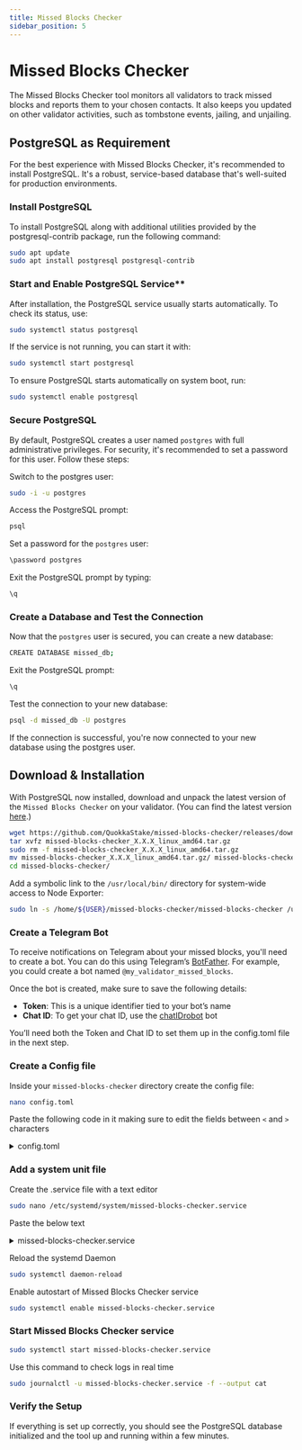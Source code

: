 ```yaml
---
title: Missed Blocks Checker
sidebar_position: 5
---
```


# Missed Blocks Checker

The Missed Blocks Checker tool monitors all validators to track missed blocks and reports them to your chosen contacts. It also keeps you updated on other validator activities, such as tombstone events, jailing, and unjailing.

## PostgreSQL as Requirement

For the best experience with Missed Blocks Checker, it's recommended to install PostgreSQL. It's a robust, service-based database that's well-suited for production environments.

### Install PostgreSQL

To install PostgreSQL along with additional utilities provided by the postgresql-contrib package, run the following command:

```bash
sudo apt update
sudo apt install postgresql postgresql-contrib
```

### Start and Enable PostgreSQL Service**

After installation, the PostgreSQL service usually starts automatically. To check its status, use:

```bash
sudo systemctl status postgresql
```

If the service is not running, you can start it with:

```bash
sudo systemctl start postgresql
```

To ensure PostgreSQL starts automatically on system boot, run:

```bash
sudo systemctl enable postgresql
```

### Secure PostgreSQL

By default, PostgreSQL creates a user named `postgres` with full administrative privileges. For security, it's recommended to set a password for this user. Follow these steps:

Switch to the postgres user:

```bash
sudo -i -u postgres
```

Access the PostgreSQL prompt:

```bash
psql
```

Set a password for the `postgres` user:

```bash
\password postgres
```

Exit the PostgreSQL prompt by typing:

```bash
\q
```

### Create a Database and Test the Connection

Now that the `postgres` user is secured, you can create a new database:

```bash
CREATE DATABASE missed_db;
```

Exit the PostgreSQL prompt:

```bash
\q
```

Test the connection to your new database:

```bash
psql -d missed_db -U postgres
```

If the connection is successful, you're now connected to your new database using the postgres user.


## Download & Installation

With PostgreSQL now installed, download and unpack the latest version of the `Missed Blocks Checker` on your validator. (You can find the latest version [here](https://github.com/QuokkaStake/missed-blocks-checker/releases).)

```bash
wget https://github.com/QuokkaStake/missed-blocks-checker/releases/download/vX.X.X/missed-blocks-checker_X.X.X_linux_amd64.tar.gz
tar xvfz missed-blocks-checker_X.X.X_linux_amd64.tar.gz
sudo rm -f missed-blocks-checker_X.X.X_linux_amd64.tar.gz
mv missed-blocks-checker_X.X.X_linux_amd64.tar.gz/ missed-blocks-checker/
cd missed-blocks-checker/
```

Add a symbolic link to the `/usr/local/bin/` directory for system-wide access to Node Exporter:

```bash
sudo ln -s /home/${USER}/missed-blocks-checker/missed-blocks-checker /usr/local/bin/
```

### Create a Telegram Bot

To receive notifications on Telegram about your missed blocks, you'll need to create a bot. You can do this using Telegram’s [BotFather](https://t.me/BotFather). For example, you could create a bot named `@my_validator_missed_blocks`.

Once the bot is created, make sure to save the following details:
-  **Token**: This is a unique identifier tied to your bot’s name
- **Chat ID**: To get your chat ID, use the [chatIDrobot](https://t.me/chatIDrobot) bot

You’ll need both the Token and Chat ID to set them up in the config.toml file in the next step.


### Create a Config file

Inside your `missed-blocks-checker` directory create the config file:

```bash
nano config.toml
```

Paste the following code in it making sure to edit the fields between `<` and `>` characters

<details>
<summary>config.toml</summary>
<p>

```bash title="/home/${USER}/missed-blocks-checker/config.toml"
# Log configuration
[log]
# Logging level. Set it to "debug" or even "trace" to see more logs, or "warn" or even "error"
# to reduce the logs amount. Defaults to "info".
level = "info"
# If set to true, the app with display logs in JSON, which is handy if you are using
# a logging solution like Loki or Elastic stack. Defaults to false.
json = false

# Database configuration
[database]
# Type of the database. Currently supported DB types are: postgres, sqlite.
type = "postgres"
# Where the database will be stored.
# If it's a PostgreSQL database, a connection string is expected (like postgres://user:password@host:port/database)
# If it's a SQLite database, a path to the file storing a database is expected.
path = "postgres://postgres:<your_password>.!@localhost:5432/missed_db"

# Prometheus metrics configuration
[metrics]
# Whether to enable metrics. If yes, a web server will be spawned at listen-addr,
# and you can query metrics by fetching "<listen-addr>/metrics", or set a Prometheus
# to scrape it. It's useful, and you can build alerts to see if anything is going wrong.
# Defaults to true
enabled = true
# Metrics webserver listen address. Defaults to ":9570".
listen-addr = ":9570"

# Chains configuration. You need at least 1 chain.
[[chains]]
# Chain codename, used in metrics.
name = "sentinel"
# Chain pretty name. Used in Telegram commands or other places. The app will use fallback
# to name if it's not provided.
pretty-name = "Sentinel"
# RPC endpoints. Need at least 1. Better to have many, so the app would work in case one is down.
rpc-endpoints = [
    "https://rpc-sentinel.busurnode.com:443",
    "https://rpc.sentineldao.com:443",
    "https://rpc.sentinel.quokkastake.io:443"
]
# Telegram reporter configuration. Needs token and chat. See README.md on how to set it up
telegram = { token = "<your_telegram_token>", chat = <your_chat_id> }
# Discord reporter configuration. Needs token, server ID (aka guild) and channel ID.
# See README.md on how to set it up.
discord = { token = "xxx", guild = "12345", channel = "54231" }
# Explorer configuration, to generate links to validators.
# Currently supported explorers are: Mintscan and Ping.pub, but you can use
# a custom link pattern to generate custom links.
# This chain configuration uses Mintscan, see below for Ping.pub and custom explorers.
# If it's omitted, no links will be generated and everything will be in plain text.
explorer = { ping-prefix = "sentinel", ping-host = "https://ping.pub" }
# How much blocks to store. This should be more than blocks window, as otherwise
# the app would never be able to generate reports as there's always not enough blocks
# to calculate missed blocks counter. Optimal would be to store at least 2x blocks
# of the blocks window. Defaults to 20000 (2x from 10k blocks window).
store-blocks = 20000
# Blocks window to calculate missed blocks counter against. Defaults to 10000.
blocks-window = 10000
# How much blocks a validator needs to sign in any specific window. Defaults to 0.05 (5%)
min-signed-per-window = 0.05
# Reporting thresholds.
# This is an array of percent thresholds for missed blocks groups.
# For example, if it's [0, 50, 100], there are 2 groups: from 0% to 50% and from 50% to 100%
# of missed blocks. An event is going to be sent once a validator's missed blocks count moves
# from one group to another.
# Should be an array of at least 2 values (2 values mean 1 group), the first value
# should be always 0 (as in 0%, the last value should always be 100 (as in 100%).
# Defaults to [0, 0.5, 1, 5, 10, 25, 50, 75, 90, 100]
thresholds = [0, 5, 10, 25, 50, 75, 100]
# An emoji that's going to appear in the message when a validator **enters** this group
# (for example, when a validator is missing blocks and its missed blocks counter moves from one group
# to another).
# This and emoji-end arrays' length should be equal to the amount of missed blocks group
# (so if you have 3 thresholds, you have 2 groups, so these arrays both should have 2 values).
# Defaults to ["🟡", "🟡", "🟡", "🟠", "🟠", "🟠", "🔴", "🔴", "🔴"]
emoji-start = ["🟡", "🟡", "🟠", "🟠", "🔴", "🔴"]
# An emoji that's going to appear in the message when a validator **leaves** this group
# (for example, when a validator is recovering and its missed blocks counter moves from one group
# to another).
# Defaults to ["🟢", "🟡", "🟡", "🟡", "🟡", "🟠", "🟠", "🟠", "🟠"]
emoji-end = ["🟢", "🟡", "🟡", "🟠", "🟠", "🟠"]
# Minimal interval between two snapshots to be reported.
# For example, if a snapshot was generated at block 10, and snapshot-interval is 5,
# then the next snapshot would be done on block 15 or later (if there were errors processing it/fetching datat).
# Defaults to 1, so every block.
snapshots-interval = 10
# Periodical intervals check params. You can omit this completely, or some fields inside and the default
# ones will be used.
[chains.intervals]
# Interval to fetch blocks missed in the local state from chain.
# Setting it to 0 would disable automatic blocks fetching, which is not desired.
# You can set it to something smaller if your websocket connection is lagging.
# Defaults to 30.
blocks = 30
# Interval to fetch slashing params from chain. Set to 0 to disable fetching slashing params from chain
# and use local blocks-window and min-signed-per-window.
# Defaults to 300.
slashing-params = 300
# Interval to fetch soft opt-out threshold from consumer chain.
# (e.g. how much of voting power should sign blocks).
# Set to 0 to disable and use local threshold.
# This param is not used for sovereign chains.
# Defaults to 300.
soft-opt-out-threshold = 300
# Interval to trim local database. Set it to 0 to disable database trimming.
# Defaults to 300.
trim = 300
# Queries pagination params.You can omit this completely, or some fields inside and the default
# ones will be used.
[chains.pagination]
# How many blocks to query at once.
# Defaults to 100.
# Decrease it if the node you're querying has rate limiting and doing too many requests at once
# causes some requests to fail
blocks-search = 100
# How many validators to query at once.
validators-list = 1000
# How many signing infos to query at once.
signing-infos = 1000
```

</p>
</details>

### Add a system unit file

Create the .service file with a text editor

```bash
sudo nano /etc/systemd/system/missed-blocks-checker.service
```

Paste the below text

<details>
<summary>missed-blocks-checker.service</summary>
<p>

```bash title="/etc/systemd/system/missed-blocks-checker.service"
[Unit]
Description=Missed Blocks Checker
After=network-online.target

[Service]
User=sentinel
TimeoutStartSec=0
CPUWeight=95
IOWeight=95
ExecStart=missed-blocks-checker --config /home/sentinel/missed-blocks-checker/config.toml
Restart=always
RestartSec=2
LimitNOFILE=800000
KillSignal=SIGTERM

[Install]
WantedBy=multi-user.target
```

</p>
</details>

Reload the systemd Daemon

```bash
sudo systemctl daemon-reload
```

Enable autostart of Missed Blocks Checker service

```bash
sudo systemctl enable missed-blocks-checker.service
```

### Start Missed Blocks Checker service

```bash
sudo systemctl start missed-blocks-checker.service
```

Use this command to check logs in real time

```bash
sudo journalctl -u missed-blocks-checker.service -f --output cat
```

### Verify the Setup

If everything is set up correctly, you should see the PostgreSQL database initialized and the tool up and running within a few minutes.